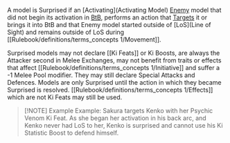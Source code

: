 A model is Surprised if an [Activating](Activating Model) [Enemy](Rulebook/definitions/terms_concepts%201/Enemy-Friendly.md) model that did not begin its activation in [BtB](Rulebook/definitions/terms_concepts%201/Base-to-Base.md), performs an action that [Targets](Rulebook/definitions/terms_concepts%201/Target.md) it or brings it into BtB and that Enemy model started outside of [LoS](Line of Sight) and remains outside of LoS during [[Rulebook/definitions/terms_concepts 1/Movement]].

Surprised models may not declare [[Ki Feats]] or Ki Boosts, are always the Attacker second in Melee Exchanges, may not benefit from traits or effects that affect [[Rulebook/definitions/terms_concepts 1/Initiative]] and suffer a -1 Melee Pool modifier.
They may still declare Special Attacks and Defences.
Models are only Surprised until the action in which they became Surprised is resolved.
[[Rulebook/definitions/terms_concepts 1/Effects]] which are not Ki Feats may still be used.

> [!NOTE] Example
> Example: Sakura targets Kenko with her Psychic Venom Ki Feat.
> As she began her activation in his back arc, and Kenko never had LoS to her, Kenko is surprised and cannot use his Ki Statistic Boost to defend himself.
